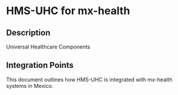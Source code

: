 # HMS-UHC for mx-health

## Description

Universal Healthcare Components

## Integration Points

This document outlines how HMS-UHC is integrated with mx-health systems in Mexico.
